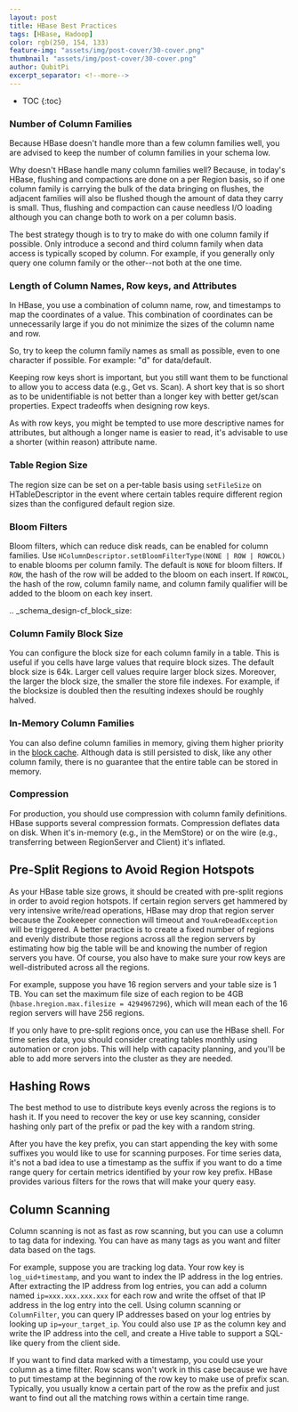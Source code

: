 ```yaml
---
layout: post
title: HBase Best Practices
tags: [HBase, Hadoop]
color: rgb(250, 154, 133)
feature-img: "assets/img/post-cover/30-cover.png"
thumbnail: "assets/img/post-cover/30-cover.png"
author: QubitPi
excerpt_separator: <!--more-->
---
```


<!--more-->

* TOC
{:toc} 

### Number of Column Families

Because HBase doesn't handle more than a few column families well, you are advised to keep the number of column families
in your schema low.

Why doesn't HBase handle many column families well? Because, in today's HBase, flushing and compactions are done on a
per Region basis, so if one column family is carrying the bulk of the data bringing on flushes, the adjacent families
will also be flushed though the amount of data they carry is small. Thus, flushing and compaction can cause needless I/O
loading although you can change both to work on a per column basis.

The best strategy though is to try to make do with one column family if possible. Only introduce a second and third
column family when data access is typically scoped by column. For example, if you generally only query one column family
or the other--not both at the one time.

### Length of Column Names, Row keys, and Attributes

In HBase, you use a combination of column name, row, and timestamps to map the coordinates of a value. This combination
of coordinates can be unnecessarily large if you do not minimize the sizes of the column name and row.

So, try to keep the column family names as small as possible, even to one character if possible. For example: "d" for
data/default.

Keeping row keys short is important, but you still want them to be functional to allow you to access data (e.g., Get vs.
Scan). A short key that is so short as to be unidentifiable is not better than a longer key with better get/scan
properties. Expect tradeoffs when designing row keys.

As with row keys, you might be tempted to use more descriptive names for attributes, but although a longer name is
easier to read, it's advisable to use a shorter (within reason) attribute name.

### Table Region Size

The region size can be set on a per-table basis using `setFileSize` on HTableDescriptor in the event where certain
tables require different region sizes than the configured default region size.

### Bloom Filters

Bloom filters, which can reduce disk reads, can be enabled for column families. Use
`HColumnDescriptor.setBloomFilterType(NONE | ROW | ROWCOL)` to enable blooms per column family. The default is
`NONE` for bloom filters. If `ROW`, the hash of the row will be added to the bloom on each insert. If `ROWCOL`,
the hash of the row, column family name, and column family qualifier will be added to the bloom on each key insert.

.. _schema_design-cf_block_size:

### Column Family Block Size

You can configure the block size for each column family in a table. This is useful if you cells have large values that
require block sizes. The default block size is 64k. Larger cell values require larger block sizes. Moreover, the larger
the block size, the smaller the store file indexes.  For example, if the blocksize is doubled then the resulting indexes
should be roughly halved.

### In-Memory Column Families

You can also define column families in memory, giving them higher priority in the
[block cache](http://hbase.apache.org/book/regionserver.arch.html#block.cache). Although data is still persisted to
disk, like any other column family, there is no guarantee that the entire table can be stored in memory.

### Compression

For production, you should use compression with column family definitions. HBase supports several compression formats.
Compression deflates data on disk. When it's in-memory (e.g., in the MemStore) or on the wire (e.g., transferring
between RegionServer and Client) it's inflated.

## Pre-Split Regions to Avoid Region Hotspots

As your HBase table size grows, it should be created with pre-split regions in order to avoid region hotspots. If
certain region servers get hammered by very intensive write/read operations, HBase may drop that region server because
the Zookeeper connection will timeout and  `YouAreDeadException` will be triggered. A better practice is to create a
fixed number of regions and evenly distribute those regions across all the region servers by estimating how big the
table will be and knowing the number of region servers you have. Of course, you also have to make sure your row keys are
well-distributed across all the regions.

For example, suppose you have 16 region servers and your table size is 1 TB. You can set the maximum file size of each
region to be 4GB (`hbase.hregion.max.filesize = 4294967296`), which will mean each of the 16 region servers will have
256 regions.

If you only have to pre-split regions once, you can use the HBase shell. For time series data, you should consider
creating tables monthly using automation or cron jobs. This will help with capacity planning, and you'll be able to add
more servers into the cluster as they are needed.

## Hashing Rows

The best method to use to distribute keys evenly across the regions is to hash it. If you need to recover the key or use
key scanning, consider hashing only part of the prefix or pad the key with a random string.

After you have the key prefix, you can start appending the key with some suffixes you would like to use for scanning
purposes. For time series data, it's not a bad idea to use a timestamp as the suffix if you want to do a time range
query for certain metrics identified by your row key prefix. HBase provides various filters for the rows that will make
your query easy.

## Column Scanning

Column scanning is not as fast as row scanning, but you can use a column to tag data for indexing. You can have as many
tags as you want and filter data based on the tags.

For example, suppose you are tracking log data. Your row key is `log_uid+timestamp`, and you want to index the IP
address in the log entries. After extracting the IP address from log entries, you can add a column named
`ip=xxx.xxx.xxx.xxx` for each row and write the offset of that IP address in the log entry into the cell. Using column
scanning or `ColumnFilter`, you can query IP addresses based on your log entries by looking up `ip=your_target_ip`.
You could also use `IP` as the column key and write the IP address into the cell, and create a Hive table to support a
SQL-like query from the client side.

If you want to find data marked with a timestamp, you could use your column as a time filter. Row scans won't work in
this case because we have to put timestamp at the beginning of the row key to make use of prefix scan. Typically, you
usually know a certain part of the row as the prefix and just want to find out all the matching rows within a certain
time range.
